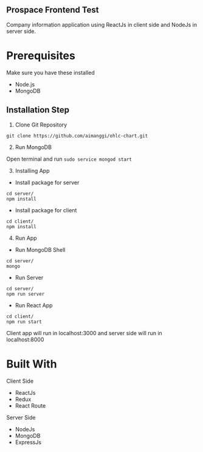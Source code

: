 ## Prospace Frontend Test

Company information application using ReactJs in client side and NodeJs in server side.


# Prerequisites
Make sure you have these installed

- Node.js
- MongoDB

## Installation Step
1) Clone Git Repository

```
git clone https://github.com/aimanggi/ohlc-chart.git
```

2) Run MongoDB

Open terminal and run `sudo service mongod start`


3) Installing App

- Install package for server
```
cd server/
npm install
```

- Install package for client
```
cd client/
npm install
```

4) Run App
- Run MongoDB Shell
```
cd server/
mongo
```

- Run Server
```
cd server/
npm run server
```

- Run React App

```
cd client/
npm run start
```


Client app will run in localhost:3000 and server side will run in localhost:8000

# Built With
Client Side

- ReactJs
- Redux
- React Route


Server Side

- NodeJs
- MongoDB
- ExpressJs
